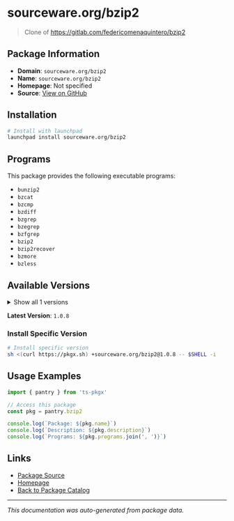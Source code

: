 # sourceware.org/bzip2

> Clone of https://gitlab.com/federicomenaquintero/bzip2

## Package Information

- **Domain**: `sourceware.org/bzip2`
- **Name**: `sourceware.org/bzip2`
- **Homepage**: Not specified
- **Source**: [View on GitHub](https://github.com/pkgxdev/pantry/tree/main/projects/sourceware.org/bzip2/package.yml)

## Installation

```bash
# Install with launchpad
launchpad install sourceware.org/bzip2
```

## Programs

This package provides the following executable programs:

- `bunzip2`
- `bzcat`
- `bzcmp`
- `bzdiff`
- `bzgrep`
- `bzegrep`
- `bzfgrep`
- `bzip2`
- `bzip2recover`
- `bzmore`
- `bzless`

## Available Versions

<details>
<summary>Show all 1 versions</summary>

- `1.0.8`

</details>

**Latest Version**: `1.0.8`

### Install Specific Version

```bash
# Install specific version
sh <(curl https://pkgx.sh) +sourceware.org/bzip2@1.0.8 -- $SHELL -i
```

## Usage Examples

```typescript
import { pantry } from 'ts-pkgx'

// Access this package
const pkg = pantry.bzip2

console.log(`Package: ${pkg.name}`)
console.log(`Description: ${pkg.description}`)
console.log(`Programs: ${pkg.programs.join(', ')}`)
```

## Links

- [Package Source](https://github.com/pkgxdev/pantry/tree/main/projects/sourceware.org/bzip2/package.yml)
- [Homepage](#)
- [Back to Package Catalog](../../package-catalog.md)

---

*This documentation was auto-generated from package data.*
